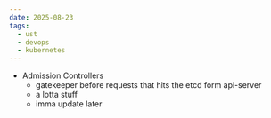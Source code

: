 ```yaml
---
date: 2025-08-23
tags:
  - ust
  - devops
  - kubernetes
---
```

- Admission Controllers 
	- gatekeeper before requests that hits the etcd form api-server  
	- a lotta stuff
	- imma update later



